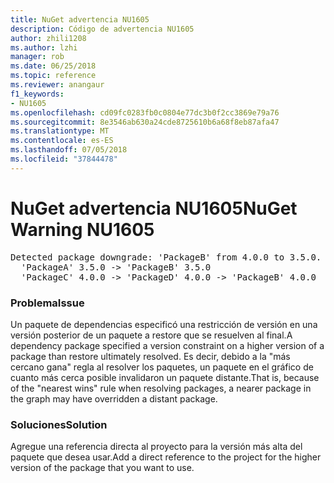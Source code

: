 ```yaml
---
title: NuGet advertencia NU1605
description: Código de advertencia NU1605
author: zhili1208
ms.author: lzhi
manager: rob
ms.date: 06/25/2018
ms.topic: reference
ms.reviewer: anangaur
f1_keywords:
- NU1605
ms.openlocfilehash: cd09fc0283fb0c0804e77dc3b0f2cc3869e79a76
ms.sourcegitcommit: 8e3546ab630a24cde8725610b6a68f8eb87afa47
ms.translationtype: MT
ms.contentlocale: es-ES
ms.lasthandoff: 07/05/2018
ms.locfileid: "37844478"
---
```

# <a name="nuget-warning-nu1605"></a><span data-ttu-id="6c72c-103">NuGet advertencia NU1605</span><span class="sxs-lookup"><span data-stu-id="6c72c-103">NuGet Warning NU1605</span></span>

<pre>Detected package downgrade: 'PackageB' from 4.0.0 to 3.5.0. Reference the package directly from the project to select a different version.<br/>  'PackageA' 3.5.0 -> 'PackageB' 3.5.0<br/>  'PackageC' 4.0.0 -> 'PackageD' 4.0.0 -> 'PackageB' 4.0.0</pre>

### <a name="issue"></a><span data-ttu-id="6c72c-104">Problema</span><span class="sxs-lookup"><span data-stu-id="6c72c-104">Issue</span></span>
<span data-ttu-id="6c72c-105">Un paquete de dependencias especificó una restricción de versión en una versión posterior de un paquete a restore que se resuelven al final.</span><span class="sxs-lookup"><span data-stu-id="6c72c-105">A dependency package specified a version constraint on a higher version of a package than restore ultimately resolved.</span></span> <span data-ttu-id="6c72c-106">Es decir, debido a la "más cercano gana" regla al resolver los paquetes, un paquete en el gráfico de cuanto más cerca posible invalidaron un paquete distante.</span><span class="sxs-lookup"><span data-stu-id="6c72c-106">That is, because of the "nearest wins" rule when resolving packages, a nearer package in the graph may have overridden a distant package.</span></span>

### <a name="solution"></a><span data-ttu-id="6c72c-107">Soluciones</span><span class="sxs-lookup"><span data-stu-id="6c72c-107">Solution</span></span>
<span data-ttu-id="6c72c-108">Agregue una referencia directa al proyecto para la versión más alta del paquete que desea usar.</span><span class="sxs-lookup"><span data-stu-id="6c72c-108">Add a direct reference to the project for the higher version of the package that you want to use.</span></span>